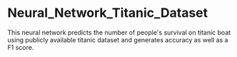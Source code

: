 # Neural_Network_Titanic_Dataset
This neural network predicts the number of people's survival on titanic boat using publicly available titanic dataset and generates accuracy as well as a F1 score.

